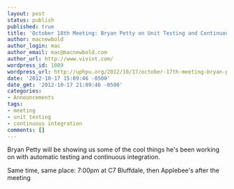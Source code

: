 ```yaml
---
layout: post
status: publish
published: true
title: 'October 18th Meeting: Bryan Petty on Unit Testing and Continuous Integration'
author: macnewbold
author_login: mac
author_email: mac@macnewbold.com
author_url: http://www.vivint.com/
wordpress_id: 1089
wordpress_url: http://uphpu.org/2012/10/17/october-17th-meeting-bryan-petty-on-unit-testing-and-continuous-integration/
date: '2012-10-17 15:09:46 -0500'
date_gmt: '2012-10-17 21:09:46 -0500'
categories:
- Announcements
tags:
- meeting
- unit testing
- continuous integration
comments: []
---
```

<p>Bryan Petty will be showing us some of the cool things he's been working on with automatic testing and continuous integration.</p>
<p>Same time, same place: 7:00pm at C7 Bluffdale, then Applebee's after the meeting</p>
